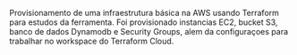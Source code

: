 Provisionamento de uma infraestrutura básica na AWS usando Terraform para estudos da ferramenta.
Foi provisionado instancias EC2, bucket S3, banco de dados Dynamodb e Security Groups, alem da configuraçoes para trabalhar no workspace do Terraform Cloud.